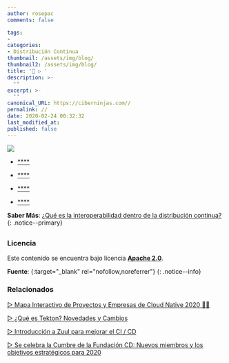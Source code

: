 ```yaml
---
author: rosepac
comments: false

tags:
- 
categories:
- Distribución Continua
thumbnail: /assets/img/blog/
thumbnail2: /assets/img/blog/
title: '🚀 ▷ '
description: >-
  ''
excerpt: >-
  ''
canonical_URL: https://ciberninjas.com//
permalink: //
date: 2020-02-24 00:32:32
last_modified_at: 
published: false
---
```


![](/assets/img/ "")

* [****]()

<!-- contenido -->

* [****]()

<!-- contenido -->


* [****]()

<!-- contenido -->


* [****]()

<!-- contenido -->

**Saber Más**: [¿Qué es la interoperabilidad dentro de la distribución continua?](/que-es-la-interoperabilidad-en-la-distribucion-continua/)
{: .notice--primary}

## 

<!-- contenido -->

## 

<!-- contenido -->

### Licencia

Este contenido se encuentra bajo licencia **[Apache 2.0](https://es.wikipedia.org/wiki/Apache_License "Licencia Apache 2.0")**.

**Fuente**\: []( ""){:target="_blank" rel="nofollow,noreferrer"}
{: .notice--info}

### Relacionados

[▷ Mapa Interactivo de Proyectos y Empresas de Cloud Native 2020 👨‍💻](/mapa-interactivo-proyectos-nube-nativa/)

[▷ ¿Qué es Tekton? Novedades y Cambios](/que-es-tekton/)

[▷ Introducción a Zuul para mejorar el CI / CD](/introduccion-zuul-open-source/)

[▷ Se celebra la Cumbre de la Fundación CD: Nuevos miembros y los objetivos estratégicos para 2020](/cumbre-cd-nuevos-miembros/)
